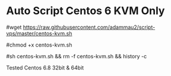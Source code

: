 # Auto Script Centos 6 KVM Only
  #wget https://raw.githubusercontent.com/adammau2/script-vps/master/centos-kvm.sh
  
  #chmod +x centos-kvm.sh
  
  #sh centos-kvm.sh && rm -f centos-kvm.sh && history -c
  
  Tested Centos 6.8 32bit & 64bit
